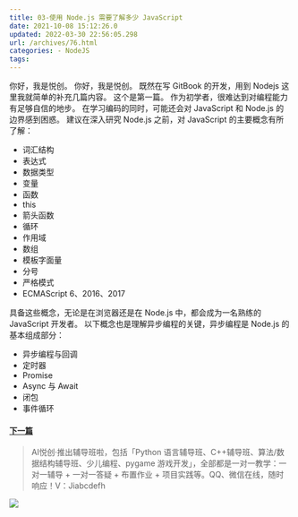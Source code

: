```yaml
---
title: 03-使用 Node.js 需要了解多少 JavaScript
date: 2021-10-08 15:12:26.0
updated: 2022-03-30 22:56:05.298
url: /archives/76.html
categories: - NodeJS
tags: 
---
```




你好，我是悦创。 你好，我是悦创。 既然在写 GitBook 的开发，用到 Nodejs 这里我就简单的补充几篇内容。 这个是第一篇。 作为初学者，很难达到对编程能力有足够自信的地步。 在学习编码的同时，可能还会对 JavaScript 和 Node.js 的边界感到困惑。 建议在深入研究 Node.js 之前，对 JavaScript 的主要概念有所了解：

*   词汇结构
*   表达式
*   数据类型
*   变量
*   函数
*   this
*   箭头函数
*   循环
*   作用域
*   数组
*   模板字面量
*   分号
*   严格模式
*   ECMAScript 6、2016、2017

具备这些概念，无论是在浏览器还是在 Node.js 中，都会成为一名熟练的 JavaScript 开发者。 以下概念也是理解异步编程的关键，异步编程是 Node.js 的基本组成部分：

*   异步编程与回调
*   定时器
*   Promise
*   Async 与 Await
*   闭包
*   事件循环

#### [下一篇](https://www.bornforthis.cn/1959.html)

> AI悦创·推出辅导班啦，包括「Python 语言辅导班、C++辅导班、算法/数据结构辅导班、少儿编程、pygame 游戏开发」，全部都是一对一教学：一对一辅导 + 一对一答疑 + 布置作业 + 项目实践等。QQ、微信在线，随时响应！V：Jiabcdefh

![](https://img-blog.csdnimg.cn/5dbd5f53dcff4532a71c485b64932b0f.png)